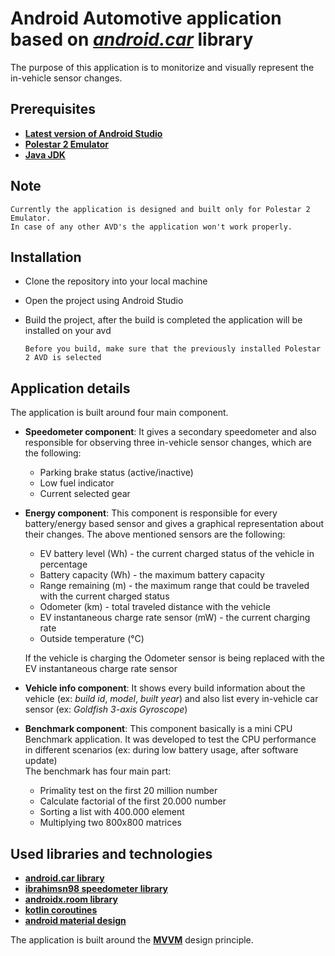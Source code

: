 # Android Automotive application based on *[android.car](https://developer.android.com/reference/android/car/Car)* library

The purpose of this application is to monitorize and visually represent the in-vehicle sensor changes.

## Prerequisites

* **[Latest version of Android Studio](https://developer.android.com/studio)**
* **[Polestar 2 Emulator](https://www.polestar.com/us/developer/get-started/)**
* **[Java JDK](https://www.oracle.com/java/technologies/javase-jdk16-downloads.html)**

## Note

    Currently the application is designed and built only for Polestar 2 Emulator.
    In case of any other AVD's the application won't work properly.
 
## Installation
* Clone the repository into your local machine
* Open the project using Android Studio
* Build the project, after the build is completed the application will be installed on your avd

      Before you build, make sure that the previously installed Polestar 2 AVD is selected
 
## Application details

The application is built around four main component.

* **Speedometer component**: 
It gives a secondary speedometer and also responsible for observing three in-vehicle sensor changes, which are the following:
  * Parking brake status (active/inactive)
  * Low fuel indicator
  * Current selected gear
  
* **Energy component**:
This component is responsible for every battery/energy based sensor and gives a graphical representation about their changes.
The above mentioned sensors are the following:
  * EV battery level (Wh) - the current charged status of the vehicle in percentage
  * Battery capacity (Wh) - the maximum battery capacity
  * Range remaining (m) - the maximum range that could be traveled with the current charged status
  * Odometer (km) - total traveled distance with the vehicle
  * EV instantaneous charge rate sensor (mW) - the current charging rate
  * Outside temperature (°C)
  
  If the vehicle is charging the Odometer sensor is being replaced with the EV instantaneous charge rate sensor
  
* **Vehicle info component**:
It shows every build information about the vehicle (ex: *build id*, *model*, *built year*) and also list every in-vehicle car sensor (ex: *Goldfish 3-axis Gyroscope*)

* **Benchmark component**:
This component basically is a mini CPU Benchmark application. 
It was developed to test the CPU performance in different scenarios (ex: during low battery usage, after software update) \
The benchmark has four main part:
    * Primality test on the first 20 million number
    * Calculate factorial of the first 20.000 number
    * Sorting a list with 400.000 element
    * Multiplying two 800x800 matrices
  

## Used libraries and technologies

* **[android.car library](https://developer.android.com/reference/android/car/Car)**
* **[ibrahimsn98 speedometer library](https://github.com/ibrahimsn98/speedometer)**
* **[androidx.room library](https://developer.android.com/jetpack/androidx/releases/room)**
* **[kotlin coroutines](https://kotlinlang.org/docs/coroutines-overview.html)**
* **[android material design](https://material.io/develop/android)**

The application is built around the **[MVVM](https://en.wikipedia.org/wiki/Model%E2%80%93view%E2%80%93viewmodel)** design principle.
 
